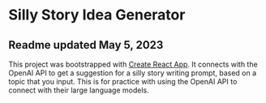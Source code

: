 # Silly Story Idea Generator
Readme updated May 5, 2023
----
This project was bootstrapped with [Create React App](https://github.com/facebook/create-react-app).
It connects with the OpenAI API to get a suggestion for a silly story writing prompt, based on a topic that you input.
This is for practice with using the OpenAI API to connect with their large language models.

